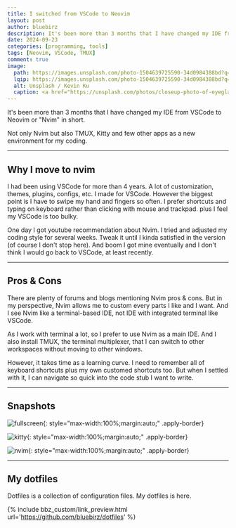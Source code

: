 ```yaml
---
title: I switched from VSCode to Neovim
layout: post
author: bluebirz
description: It's been more than 3 months that I have changed my IDE from VSCode to Neovim.
date: 2024-09-23
categories: [programming, tools]
tags: [Neovim, VSCode, TMUX]
comment: true
image:
  path: https://images.unsplash.com/photo-1504639725590-34d0984388bd?q=80&w=1974&auto=format&fit=crop&ixlib=rb-4.0.3&ixid=M3wxMjA3fDB8MHxwaG90by1wYWdlfHx8fGVufDB8fHx8fA%3D%3D
  lqip: https://images.unsplash.com/photo-1504639725590-34d0984388bd?q=10&w=490&auto=format&fit=crop&ixlib=rb-4.0.3&ixid=M3wxMjA3fDB8MHxwaG90by1wYWdlfHx8fGVufDB8fHx8fA%3D%3D
  alt: Unsplash / Kevin Ku
  caption: <a href="https://unsplash.com/photos/closeup-photo-of-eyeglasses-w7ZyuGYNpRQ">Unsplash / Kevin Ku</a>
---
```


It's been more than 3 months that I have changed my IDE from VSCode to Neovim or "Nvim" in short.

Not only Nvim but also TMUX, Kitty and few other apps as a new environment for my coding.

---

## Why I move to nvim

I had been using VSCode for more than 4 years. A lot of customization, themes, plugins, configs, etc. I made for VSCode. However the biggest point is I have to swipe my hand and fingers so often. I prefer shortcuts and typing on keyboard rather than clicking with mouse and trackpad. plus I feel my VSCode is too bulky.

One day I got youtube recommendation about Nvim. I tried and adjusted my coding style for several weeks. Tweak it until I kinda satisfied in the version (of course I don't stop here). And boom I got mine eventually and I don't think I would go back to VSCode, at least recently.

---

## Pros & Cons

There are plenty of forums and blogs mentioning Nvim pros & cons. But in my perspective, Nvim allows me to custom every parts I like and I want. And I see Nvim like a terminal-based IDE, not IDE with integrated terminal like VSCode.

As I work with terminal a lot, so I prefer to use Nvim as a main IDE. And I also install TMUX, the terminal multiplexer, that I can switch to other workspaces without moving to other windows.

However, it takes time as a learning curve. I need to remember all of keyboard shortcuts plus my own customed shortcuts too. But when I settled with it, I can navigate so quick into the code stub I want to write.

---

## Snapshots

![fullscreen](https://bluebirzdotnet.s3.ap-southeast-1.amazonaws.com/dotfiles/fullscreen.png){: style="max-width:100%;margin:auto;" .apply-border}

![kitty](https://bluebirzdotnet.s3.ap-southeast-1.amazonaws.com/dotfiles/kitty.png){: style="max-width:100%;margin:auto;" .apply-border}

![nvim](https://bluebirzdotnet.s3.ap-southeast-1.amazonaws.com/dotfiles/nvim.png){: style="max-width:100%;margin:auto;" .apply-border}

---

## My dotfiles

Dotfiles is a collection of configuration files. My dotfiles is here.

{% include bbz_custom/link_preview.html url='<https://github.com/bluebirz/dotfiles>' %}
